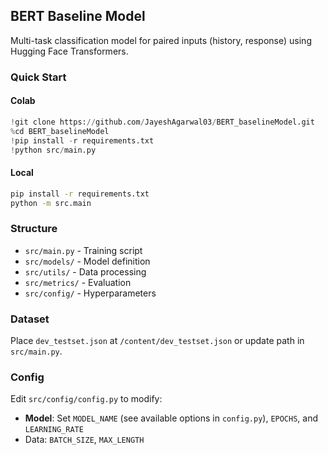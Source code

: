 ## BERT Baseline Model

Multi-task classification model for paired inputs (history, response) using Hugging Face Transformers.

### Quick Start

#### Colab
```python
!git clone https://github.com/JayeshAgarwal03/BERT_baselineModel.git
%cd BERT_baselineModel
!pip install -r requirements.txt
!python src/main.py
```

#### Local
```bash
pip install -r requirements.txt
python -m src.main
```

### Structure
- `src/main.py` - Training script
- `src/models/` - Model definition
- `src/utils/` - Data processing
- `src/metrics/` - Evaluation
- `src/config/` - Hyperparameters

### Dataset
Place `dev_testset.json` at `/content/dev_testset.json` or update path in `src/main.py`.

### Config
Edit `src/config/config.py` to modify:
- **Model**: Set `MODEL_NAME` (see available options in `config.py`), `EPOCHS`, and `LEARNING_RATE`
- Data: `BATCH_SIZE`, `MAX_LENGTH`